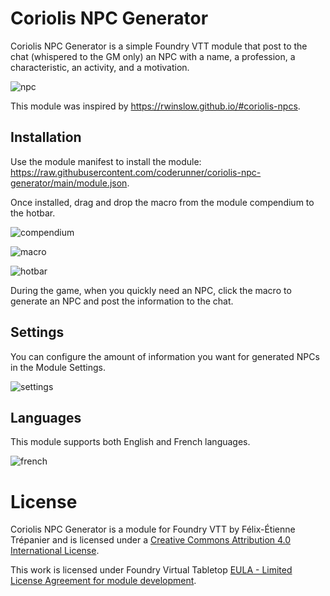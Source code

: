 # Coriolis NPC Generator

Coriolis NPC Generator is a simple Foundry VTT module that post to the chat (whispered to the GM only) an NPC with a name, a profession, a characteristic, an activity, and a motivation.

![npc](https://i.imgur.com/YzTxgT8.png)

This module was inspired by https://rwinslow.github.io/#coriolis-npcs.

## Installation

Use the module manifest to install the module: https://raw.githubusercontent.com/coderunner/coriolis-npc-generator/main/module.json.

Once installed, drag and drop the macro from the module compendium to the hotbar.

![compendium](https://i.imgur.com/ghHRsNT.png)

![macro](https://i.imgur.com/cSmKuJd.png)

![hotbar](https://i.imgur.com/RUnAotE.png)

During the game, when you quickly need an NPC, click the macro to generate an NPC and post the information to the chat.

## Settings

You can configure the amount of information you want for generated NPCs in the Module Settings.

![settings](https://i.imgur.com/bkjX2Js.png)

## Languages

This module supports both English and French languages.

![french](https://i.imgur.com/EuH3LeC.png)



# License

Coriolis NPC Generator is a module for Foundry VTT by Félix-Étienne Trépanier and is licensed under a [Creative Commons Attribution 4.0 International License](http://creativecommons.org/licenses/by/4.0/).

This work is licensed under Foundry Virtual Tabletop [EULA - Limited License Agreement for module development](https://foundryvtt.com/article/license/).
